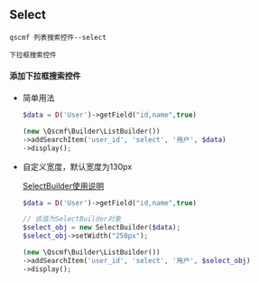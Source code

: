 ## Select
```text
qscmf 列表搜索控件--select

下拉框搜索控件
```

#### 添加下拉框搜索控件

+ 简单用法
    ```php
    $data = D('User')->getField("id,name",true)
  
    (new \Qscmf\Builder\ListBuilder())
    ->addSearchItem('user_id', 'select', '用户', $data)
    ->display();
  
    ```

+ 自定义宽度，默认宽度为130px
  
  [SelectBuilder使用说明](https://github.com/quansitech/qs_cmf/tree/master/docs/ListSearchType/Select/SelectBuilder.md)

    ```php
    $data = D('User')->getField("id,name",true)
  
    // 该值为SelectBuilder对象
    $select_obj = new SelectBuilder($data);
    $select_obj->setWidth("250px");
  
    (new \Qscmf\Builder\ListBuilder())
    ->addSearchItem('user_id', 'select', '用户', $select_obj)
    ->display();
  
    ```